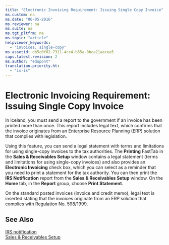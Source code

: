 ```yaml
---
title: "Electronic Invoicing Requirement: Issuing Single Copy Invoice"
ms.custom: na
ms.date: "06-05-2016"
ms.reviewer: na
ms.suite: na
ms.tgt_pltfrm: na
ms.topic: "article"
helpviewer_keywords: 
  - "invoices, single-copy"
ms.assetid: db5c0f62-7311-4cc4-b35a-8bca21aacea5
caps.latest.revision: 2
ms.author: "edupont"
translation.priority.ht: 
  - "is-is"
---
```

# Electronic Invoicing Requirement: Issuing Single Copy Invoice
In Iceland, you must send a report to the government if an invoice has been printed more than once. This report includes legal text, which confirms that the invoice originates from an Enterprise Resource Planning \(ERP\) solution that complies with legislation.  
  
 Using this feature, you can send a legal statement with terms and limitations for using single\-copy invoices to the tax authorities. The **Printing** FastTab in the **Sales & Receivables Setup** window contains a legal statement \(terms and limitations for using single\-copy invoices\) and also provides an **Electronic Invoicing** check box, which you can select as a reminder that you need to print a statement for the tax authority. You can then print the **IRS Notification** report from the **Sales & Receivables Setup** window. On the **Home** tab, in the **Report** group, choose **Print Statement**.  
  
 On the standard posted invoices \(invoice and credit memo\), legal text is inserted stating that the invoices originate from an ERP solution that complies with Regulation No. 598\/1999.  
  
## See Also  
 [IRS notification](../../LocalFunctionalityForMicrosoftDynamicsNav2016/Iceland/-$-r_10913-irs-notification-$-.md)   
 [Sales & Receivables Setup](../../LocalFunctionalityForMicrosoftDynamicsNav2016/Iceland/-$-n_459-sales-receivables-setup-$-.md)